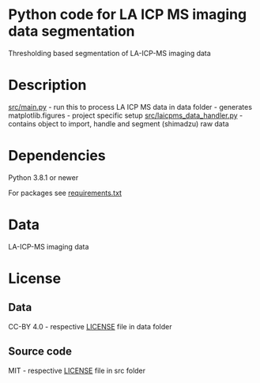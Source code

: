 # Python code for LA ICP MS imaging data segmentation

Thresholding based segmentation of LA-ICP-MS imaging data

# Description

[src/main.py](src/main.py) - run this to process LA ICP MS data in data folder - generates matplotlib.figures - project specific setup
[src/laicpms_data_handler.py](src/laicpms_data_handler.py) - contains object to import, handle and segment (shimadzu) raw data

# Dependencies

Python 3.8.1 or newer

For packages see [requirements.txt](requirements.txt)

# Data

LA-ICP-MS imaging data

# License

## Data

CC-BY 4.0 - respective [LICENSE](data/LICENSE) file in data folder

## Source code

MIT - respective [LICENSE](src/LICENSE) file in src folder
